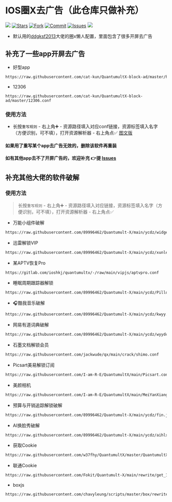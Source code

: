 # IOS圈X去广告（此仓库只做补充）

![](https://visitor-badge.glitch.me/badge?page_id=cat-kun.QuantumultX-block-ad) 
[![Stars](https://img.shields.io/github/stars/cat-kun/QuantumultX-block-ad)](https://github.com/cat-kun/QuantumultX-block-ad/stargazers)
[![Fork](https://img.shields.io/github/forks/cat-kun/QuantumultX-block-ad)](https://github.com/cat-kun/QuantumultX-block-ad/network/members)
[![Commit](https://img.shields.io/github/commit-activity/m/cat-kun/QuantumultX-block-ad?label=Commits)](https://github.com/cat-kun/QuantumultX-block-ad/commits/master)
[![Issues](https://img.shields.io/github/issues/cat-kun/QuantumultX-block-ad)](https://github.com/cat-kun/QuantumultX-block-ad/issues)
[![](https://img.shields.io/github/followers/cat-kun?label=follow&style=social)](https://github.com/cat-kun)

- 默认用的[ddgksf2013](https://github.com/ddgksf2013/ddgksf2013)大佬的圈x懒人配置，里面包含了很多开屏去广告
## 补充了一些app开屏去广告

- 好型app

```bash
https://raw.githubusercontent.com/cat-kun/QuantumultX-block-ad/master/haoxing.conf
```

- 12306

```
https://raw.githubusercontent.com/cat-kun/QuantumultX-block-ad/master/12306.conf
```

### 使用方法
- 长按`重写规则` - 右上角➕ - 资源路径填入对应conf链接，资源标签填入名字（方便识别，可不填），打开资源解析器 - 右上角点✅ [图文版](https://github.com/cat-kun/QuantumultX-block-ad/blob/master/README_IMG.md)

#### 如果用了重写某个app去广告无效的，删除该软件再重装

#### 如有其他app去不了开屏广告的，欢迎补充 👉提 [Issues](https://github.com/cat-kun/QuantumultX-block-ad/issues/new)

## 补充其他大佬的软件破解

### 使用方法
> 长按`重写规则` - 右上角➕ - 资源路径填入对应链接，资源标签填入名字（方便识别，可不填），打开资源解析器 - 右上角点✅


- 万能小组件破解

```bash
https://raw.githubusercontent.com/89996462/Quantumult-X/main/ycdz/widgets.js
```

- 迅雷解锁VIP

```bash
https://raw.githubusercontent.com/89996462/Quantumult-X/main/ycdz/xunlei.js
```

- 某APTV恢复Pro

```bash
https://gitlab.com/ioshkj/quantumultx/-/raw/main/vipjs/aptvpro.conf
```

- 睡眠周期跟踪器解锁

```bash
https://raw.githubusercontent.com/89996462/Quantumult-X/main/ycdz/Pillow.js
```

- 🎧酷我音乐破解

```bash
https://raw.githubusercontent.com/89996462/Quantumult-X/main/ycdz/kwyy.js
```
- 网易有道词典破解

```bash
https://raw.githubusercontent.com/89996462/Quantumult-X/main/ycdz/wyydcd.js
```
- 石墨文档解锁会员

```bash
https://raw.githubusercontent.com/jackwude/qx/main/crack/shimo.conf
```
- Picsart美易解锁订阅

```bash
https://raw.githubusercontent.com/I-am-R-E/QuantumultX/main/Picsart.conf
```
- 美颜相机

```bash
https://raw.githubusercontent.com/I-am-R-E/QuantumultX/main/MeiYanXiangJi.conf
```
- 预算与开销追踪解锁破解

```bash
https://raw.githubusercontent.com/89996462/Quantumult-X/main/ycdz/fin.js
```
- AI换脸秀破解

```bash
https://raw.githubusercontent.com/89996462/Quantumult-X/main/ycdz/aihlx.js
```
- 获取Cookie

```bash
https://raw.githubusercontent.com/w37fhy/QuantumultX/master/QuantumultX_Cookie.conf
```
- 联通Cookie

```bash
https://raw.githubusercontent.com/Fokit/Quantumult-X/main/rewrite/get_10010_cookie.conf
```

- boxjs

```bash
https://raw.githubusercontent.com/chavyleung/scripts/master/box/rewrite/boxjs.rewrite.quanx.conf
```
